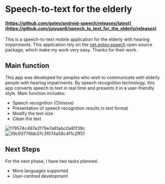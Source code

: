 # Speech-to-text for the elderly
#### [https://github.com/gotev/android-speech/releases/latest](https://github.com/zpyuan6/speech_to_text_for_the_elderly/releases)

This is a speech-to-text mobile application for the elderly with hearing impairments.
This application rely on the [net.gotev:speech](https://github.com/gotev/android-speech) open source package, which make my work very easy. Thanks for their work.

## Main function
This app was developed for peoples who wish to communicate with elderly people with hearing impairments.
By speech recognition technology, this app converts speech to text in real time and presents it in a user-friendly style.
Main function includes:
- Speech recognition (Chinese)
- Presentation of speech recognition results in text format
- Modify the text size
- Clean the text

![f79574c487e2f79e7a81abc0a81f39c](https://user-images.githubusercontent.com/97244637/204323990-3dbc84da-bae1-4fba-bdd8-c84007457c18.jpg)
![39c93776bb37c3f074a56c4f1c2ff51](https://user-images.githubusercontent.com/97244637/204324023-04dedff3-d749-48d8-8422-c0ea9edc10b3.jpg)

## Next Steps
For the next phase, I have two tasks planned.
- More languages supported
- User-centred development
